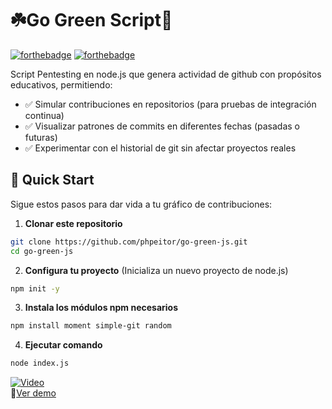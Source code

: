 # ☘️Go Green Script🐞
[![forthebadge](http://forthebadge.com/images/badges/made-with-javascript.svg)](https://www.linkedin.com/in/drphp/)
[![forthebadge](http://forthebadge.com/images/badges/built-with-love.svg)](https://www.linkedin.com/in/drphp/)

Script Pentesting en node.js que genera actividad de github con propósitos educativos, permitiendo:

- ✅ Simular contribuciones en repositorios (para pruebas de integración continua)
- ✅ Visualizar patrones de commits en diferentes fechas (pasadas o futuras)
- ✅ Experimentar con el historial de git sin afectar proyectos reales

## 🚀 Quick Start

Sigue estos pasos para dar vida a tu gráfico de contribuciones:

1. **Clonar este repositorio**
```bash
git clone https://github.com/phpeitor/go-green-js.git
cd go-green-js
```
2. **Configura tu proyecto** (Inicializa un nuevo proyecto de node.js)
```bash
npm init -y
  ```
3. **Instala los módulos npm necesarios**
```bash
npm install moment simple-git random
```
4. **Ejecutar comando**
```bash
node index.js
```
[![Video](https://img.youtube.com/vi/0FmUHmAS3C8/0.jpg)](https://www.youtube.com/watch?v=0FmUHmAS3C8)  
🎥[Ver demo](https://www.youtube.com/watch?v=0FmUHmAS3C8)
